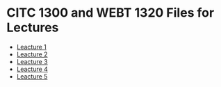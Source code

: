
<h1>CITC 1300 and WEBT 1320 Files for Lectures</h1>
<ul>
    <li><a href="lecture1/images.zip" target="_blank">Leacture 1</a></li>
    <li><a href="lecture2/images.zip" target="_blank">Leacture 2</a></li>
    <li><a href="lecture3/images.zip" target="_blank">Leacture 3</a></li>
    <li><a href="lecture4/images.zip" target="_blank">Leacture 4</a></li>
    <li><a href="lecture5/all_files.zip" target="_blank">Leacture 5</a></li>
</ul>
